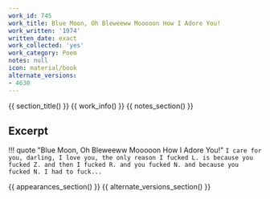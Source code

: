 ```yaml
---
work_id: 745
work_title: Blue Moon, Oh Bleweeww Mooooon How I Adore You!
work_written: '1974'
written_date: exact
work_collected: 'yes'
work_category: Poem
notes: null
icon: material/book
alternate_versions:
- 4630
---
```


{{ section_title() }}
{{ work_info() }}
{{ notes_section() }}
## Excerpt
!!! quote "Blue Moon, Oh Bleweeww Mooooon How I Adore You!"
    ```
    I care for you, darling, I love you,
    the only reason I fucked L. is because you fucked
    Z. and then I fucked R. and you fucked N.
    and because you fucked N. I had to fuck...
    ```

{{ appearances_section() }}
{{ alternate_versions_section() }}